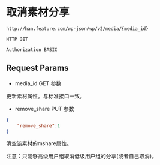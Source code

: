 取消素材分享
===
	http://han.feature.com/wp-json/wp/v2/media/{media_id}

`HTTP GET`


`Authorization BASIC`


## Request Params

* media_id   GET 参数 

更新素材属性。与标准接口一致。

* remove_share PUT 参数

```json
{
	"remove_share":1
}
```


清空该素材的mshare属性。

注意：只能够高级用户组取消低级用户组的分享(或者自己取消)。





